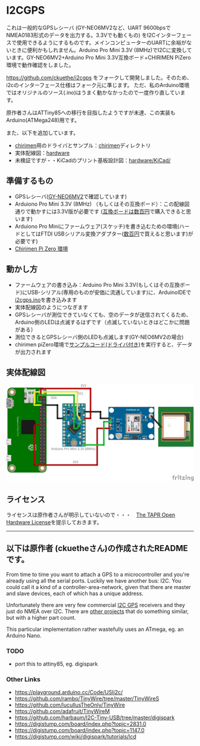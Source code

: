 # I2CGPS

これは一般的なGPSレシーバ (GY-NEO6MV2など、UART 9600bpsでNMEA0183形式のデータを出力する。3.3Vでも動くもの) をI2Cインターフェースで使用できるようにするものです。メインコンピューターのUARTに余裕がないときに便利かもしれません。Arduino Pro Mini 3.3V (8MHz)でI2Cに変換しています。GY-NEO6MV2+Arduino Pro Mini 3.3V互換ボード+CHIRIMEN PiZero環境で動作確認をしました。

https://github.com/ckuethe/i2cgps をフォークして開発しました。そのため、i2cのインターフェース仕様はフォーク元に準じます。
ただ、私のArduino環境ではオリジナルのソース(.ino)はうまく動かなかったので一度作り直しています。

原作者さんはATTiny85への移行を目指したようですが未達、この実装もArduino(ATMega248)用です。

また、以下を追加しています。
* [chirimen](https://www.chirimen.org)用のドライバとサンプル：[chirimen](./chirimen/)ディレクトリ
* 実体配線図：[hardware](./hardware)
* 未検証ですが・・KiCadのプリント基板設計図：[hardware/KiCad/](./hardware/KiCad/)

## 準備するもの
* GPSレシーバ([GY-NEO6MV2](https://electronicwork.shop/items/625c1ca99fe3d707d725cbe1)で確認しています)
* Arduiono Pro Mini 3.3V (8MHz) （もしくはその互換ボード）：この配線図通りで動かすには3.3V版が必要です ([互換ボードは数百円](https://electronicwork.shop/items/64e2182be37f74003b45e342)で購入できると思います)
* Arduiono Pro Miniにファームウェア(スケッチ)を書き込むための環境(ハードとしてはFTDI USBシリアル変換アダプター([数百円](https://electronicwork.shop/items/63412a95c15c5a192180482f)で買えると思います)が必要です)
* [Chirimen Pi Zero 環境](https://tutorial.chirimen.org/pizero/)

## 動かし方
* ファームウェアの書き込み：Arduino Pro Mini 3.3V(もしくはその互換ボード)にUSB-シリアル(専用のものが安価に流通しています)に、ArduinoIDEで[i2cgps.ino](./i2cgps.ino)を書き込みます
* 実体配線図のようにつなぎます
* GPSレシーバが測位できていなくても、空のデータが送信されてくるため、Arduino側のLEDは点滅するはずです（点滅していないときはどこかに問題がある）
* 測位できるとGPSレシーバ側のLEDも点滅します(GY-NEO6MV2の場合)
* chirimen piZero環境で[サンプルコード(ドライバ付き)](./chirimen/main.js)を実行すると、データが出力されます

## 実体配線図
![実体配線図](hardware/i2c-GY-NEO6MV2.png)

## ライセンス
ライセンスは原作者さんが明示していないので・・・　[The TAPR Open Hardware License](https://tapr.org/the-tapr-open-hardware-license/)を提示しておきます。

---

## 以下は原作者 (ckuetheさん)の作成されたREADMEです。

From time to time you want to attach a GPS to a microcontroller and
you're already using all the serial ports. Luckily we have another bus:
I2C. You could call it a kind of a controller-area-network, given that
there are master and slave devices, each of which has a unique address.

Unfortunately there are very few commercial
[I2C GPS](https://www.sparkfun.com/products/14414) receivers and they
just do NMEA over I2C. There are
[other projects](http://www.technoblogy.com/show?1LJI) that do something similar, but with a higher part count. 

This particular implementation rather wastefully uses an ATmega, eg. an
Arduino Nano.

### TODO

* port this to attiny85, eg. digispark


### Other Links

* https://playground.arduino.cc/Code/USIi2c/
* https://github.com/rambo/TinyWire/tree/master/TinyWireS
* https://github.com/lucullusTheOnly/TinyWire
* https://github.com/adafruit/TinyWireM
* https://github.com/harbaum/I2C-Tiny-USB/tree/master/digispark
* https://digistump.com/board/index.php?topic=2831.0
* https://digistump.com/board/index.php?topic=1147.0
* https://digistump.com/wiki/digispark/tutorials/lcd

